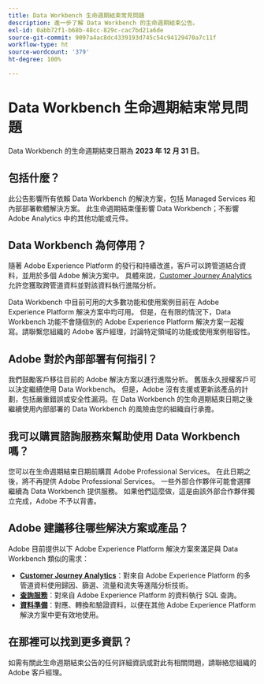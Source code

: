 ```yaml
---
title: Data Workbench 生命週期結束常見問題
description: 進一步了解 Data Workbench 的生命週期結束公告。
exl-id: 0abb72f1-b68b-48cc-829c-cac7bd21a6de
source-git-commit: 9097a4ac8dc4339193d745c54c94129470a7c11f
workflow-type: ht
source-wordcount: '379'
ht-degree: 100%

---
```


# Data Workbench 生命週期結束常見問題

Data Workbench 的生命週期結束日期為 **2023 年 12 月 31 日**。

## 包括什麼？

此公告影響所有依賴 Data Workbench 的解決方案，包括 Managed Services 和內部部署軟體解決方案。 此生命週期結束僅影響 Data Workbench；不影響 Adobe Analytics 中的其他功能或元件。

## Data Workbench 為何停用？

隨著 Adobe Experience Platform 的發行和持續改進，客戶可以跨管道結合資料，並用於多個 Adobe 解決方案中。 具體來說，[Customer Journey Analytics](https://experienceleague.adobe.com/docs/analytics-platform/using/cja-landing.html?lang=zh-Hant) 允許您獲取跨管道資料並對該資料執行進階分析。

Data Workbench 中目前可用的大多數功能和使用案例目前在 Adobe Experience Platform 解決方案中均可用。 但是，在有限的情況下，Data Workbench 功能不會隨個別的 Adobe Experience Platform 解決方案一起複寫。請聯繫您組織的 Adobe 客戶經理，討論特定領域的功能或使用案例相容性。

## Adobe 對於內部部署有何指引？

我們鼓勵客戶移往目前的 Adobe 解決方案以進行進階分析。 舊版永久授權客戶可以決定繼續使用 Data Workbench。 但是，Adobe 沒有支援或更新該產品的計劃，包括嚴重錯誤或安全性漏洞。在 Data Workbench 的生命週期結束日期之後繼續使用內部部署的 Data Workbench 的風險由您的組織自行承擔。

## 我可以購買諮詢服務來幫助使用 Data Workbench 嗎？

您可以在生命週期結束日期前購買 Adobe Professional Services。 在此日期之後，將不再提供 Adobe Professional Services。 一些外部合作夥伴可能會選擇繼續為 Data Workbench 提供服務。 如果他們這麼做，這是由該外部合作夥伴獨立完成，Adobe 不予以背書。

## Adobe 建議移往哪些解決方案或產品？

Adobe 目前提供以下 Adobe Experience Platform 解決方案來滿足與 Data Workbench 類似的需求：

* [**Customer Journey Analytics**](https://experienceleague.adobe.com/docs/analytics-platform/using/cja-landing.html?lang=zh-Hant)：對來自 Adobe Experience Platform 的多管道資料使用歸因、篩選、流量和流失等進階分析技術。
* [**查詢服務**](https://experienceleague.adobe.com/docs/experience-platform/query/home.html?lang=zh-Hant)：對來自 Adobe Experience Platform 的資料執行 SQL 查詢。
* [**資料準備**](https://experienceleague.adobe.com/docs/experience-platform/data-prep/home.html?lang=zh-Hant)：對應、轉換和驗證資料，以便在其他 Adobe Experience Platform 解決方案中更有效地使用。

## 在那裡可以找到更多資訊？

如需有關此生命週期結束公告的任何詳細資訊或對此有相關問題，請聯絡您組織的 Adobe 客戶經理。
